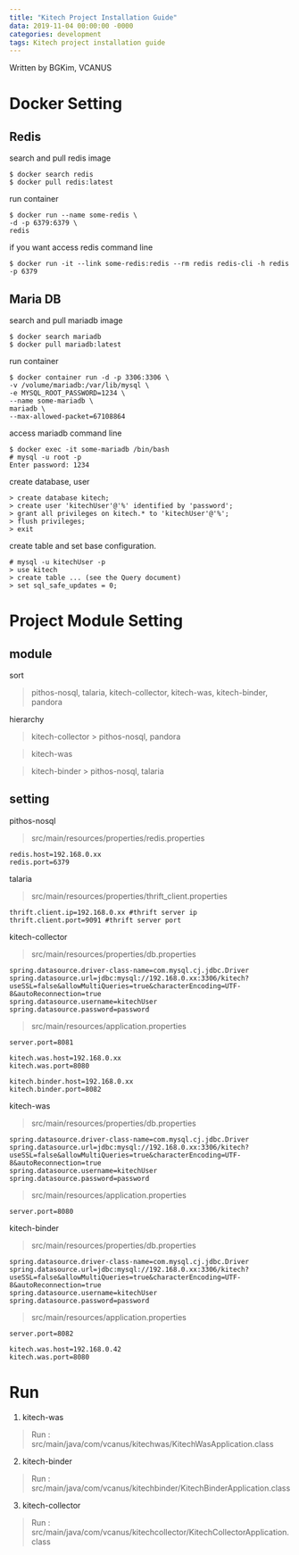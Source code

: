 ```yaml
---
title: "Kitech Project Installation Guide"
data: 2019-11-04 00:00:00 -0000
categories: development
tags: Kitech project installation guide
---
```


Written by BGKim, VCANUS

# Docker Setting

## Redis
search and pull redis image
```
$ docker search redis
$ docker pull redis:latest
```
run container
```
$ docker run --name some-redis \ 
-d -p 6379:6379 \ 
redis
```

if you want access redis command line
```
$ docker run -it --link some-redis:redis --rm redis redis-cli -h redis -p 6379
```

## Maria DB
search and pull mariadb image
```
$ docker search mariadb
$ docker pull mariadb:latest
```
run container
```
$ docker container run -d -p 3306:3306 \
-v /volume/mariadb:/var/lib/mysql \
-e MYSQL_ROOT_PASSWORD=1234 \
--name some-mariadb \
mariadb \
--max-allowed-packet=67108864
```

access mariadb command line
```
$ docker exec -it some-mariadb /bin/bash
# mysql -u root -p
Enter password: 1234
```

create database, user
```
> create database kitech;
> create user 'kitechUser'@'%' identified by 'password';
> grant all privileges on kitech.* to 'kitechUser'@'%';
> flush privileges;
> exit
```

create table and set base configuration.
```
# mysql -u kitechUser -p
> use kitech
> create table ... (see the Query document)
> set sql_safe_updates = 0;
```

# Project Module Setting

## module
sort
> pithos-nosql, talaria, kitech-collector, kitech-was, kitech-binder, pandora

hierarchy
> kitech-collector > pithos-nosql, pandora

> kitech-was

> kitech-binder > pithos-nosql, talaria


## setting
pithos-nosql
> src/main/resources/properties/redis.properties
```
redis.host=192.168.0.xx
redis.port=6379
```

talaria
>src/main/resources/properties/thrift_client.properties
```
thrift.client.ip=192.168.0.xx #thrift server ip
thrift.client.port=9091 #thrift server port
```

kitech-collector
>src/main/resources/properties/db.properties
```
spring.datasource.driver-class-name=com.mysql.cj.jdbc.Driver
spring.datasource.url=jdbc:mysql://192.168.0.xx:3306/kitech?useSSL=false&allowMultiQueries=true&characterEncoding=UTF-8&autoReconnection=true
spring.datasource.username=kitechUser
spring.datasource.password=password
```
>src/main/resources/application.properties
```
server.port=8081

kitech.was.host=192.168.0.xx
kitech.was.port=8080

kitech.binder.host=192.168.0.xx
kitech.binder.port=8082
```

kitech-was
>src/main/resources/properties/db.properties
```
spring.datasource.driver-class-name=com.mysql.cj.jdbc.Driver
spring.datasource.url=jdbc:mysql://192.168.0.xx:3306/kitech?useSSL=false&allowMultiQueries=true&characterEncoding=UTF-8&autoReconnection=true
spring.datasource.username=kitechUser
spring.datasource.password=password
```
>src/main/resources/application.properties
```
server.port=8080
```

kitech-binder
>src/main/resources/properties/db.properties
```
spring.datasource.driver-class-name=com.mysql.cj.jdbc.Driver
spring.datasource.url=jdbc:mysql://192.168.0.xx:3306/kitech?useSSL=false&allowMultiQueries=true&characterEncoding=UTF-8&autoReconnection=true
spring.datasource.username=kitechUser
spring.datasource.password=password
```
>src/main/resources/application.properties
```
server.port=8082

kitech.was.host=192.168.0.42
kitech.was.port=8080
```

# Run

1. kitech-was
> Run : src/main/java/com/vcanus/kitechwas/KitechWasApplication.class

2. kitech-binder
> Run : src/main/java/com/vcanus/kitechbinder/KitechBinderApplication.class

3. kitech-collector
> Run : src/main/java/com/vcanus/kitechcollector/KitechCollectorApplication.class
